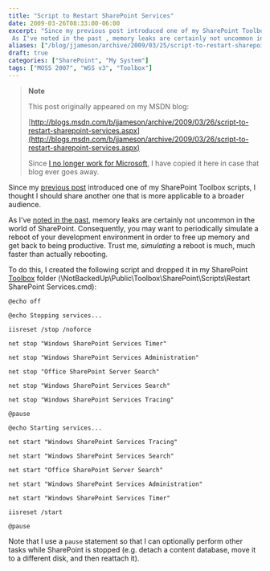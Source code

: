 ```yaml
---
title: "Script to Restart SharePoint Services"
date: 2009-03-26T08:33:00-06:00
excerpt: "Since my previous post introduced one of my SharePoint Toolbox scripts, I thought I should share another one that is more applicable to a broader audience. 
 As I've noted in the past , memory leaks are certainly not uncommon in the world of SharePoint..."
aliases: ["/blog/jjameson/archive/2009/03/25/script-to-restart-sharepoint-services.aspx", "/blog/jjameson/archive/2009/03/26/script-to-restart-sharepoint-services.aspx"]
draft: true
categories: ["SharePoint", "My System"]
tags: ["MOSS 2007", "WSS v3", "Toolbox"]
---
```


> **Note**
>
> This post originally appeared on my MSDN blog:
>
> [http://blogs.msdn.com/b/jjameson/archive/2009/03/26/script-to-restart-sharepoint-services.aspx](http://blogs.msdn.com/b/jjameson/archive/2009/03/26/script-to-restart-sharepoint-services.aspx)
>
> Since
> [I no longer work for Microsoft](/blog/jjameson/2011/09/02/last-day-with-microsoft),
> I have copied it here in case that blog ever goes away.

Since my
[previous post](/blog/jjameson/2009/03/26/sharepoint-uls-logs-flooded-with-preserving-template-record-with-size)
introduced one of my SharePoint Toolbox scripts, I thought I should share
another one that is more applicable to a broader audience.

As I've
[noted in the past](/blog/jjameson/2008/04/09/memory-leak-in-splimitedwebpartmanager-a-k-a-idisposables-containing-idisposables),
memory leaks are certainly not uncommon in the world of SharePoint.
Consequently, you may want to periodically simulate a reboot of your development
environment in order to free up memory and get back to being productive. Trust
me, *simulating* a reboot is much, much faster than actually rebooting.

To do this, I created the following script and dropped it in my SharePoint
[Toolbox](/blog/jjameson/2007/03/22/backedup-and-notbackedup) folder
(\NotBackedUp\Public\Toolbox\SharePoint\Scripts\Restart SharePoint
Services.cmd):

```
@echo off

@echo Stopping services...

iisreset /stop /noforce

net stop "Windows SharePoint Services Timer"

net stop "Windows SharePoint Services Administration"

net stop "Office SharePoint Server Search"

net stop "Windows SharePoint Services Search"

net stop "Windows SharePoint Services Tracing"

@pause

@echo Starting services...

net start "Windows SharePoint Services Tracing"

net start "Windows SharePoint Services Search"

net start "Office SharePoint Server Search"

net start "Windows SharePoint Services Administration"

net start "Windows SharePoint Services Timer"

iisreset /start

@pause
```

Note that I use a `pause` statement so that I can optionally perform other tasks
while SharePoint is stopped (e.g. detach a content database, move it to a
different disk, and then reattach it).

